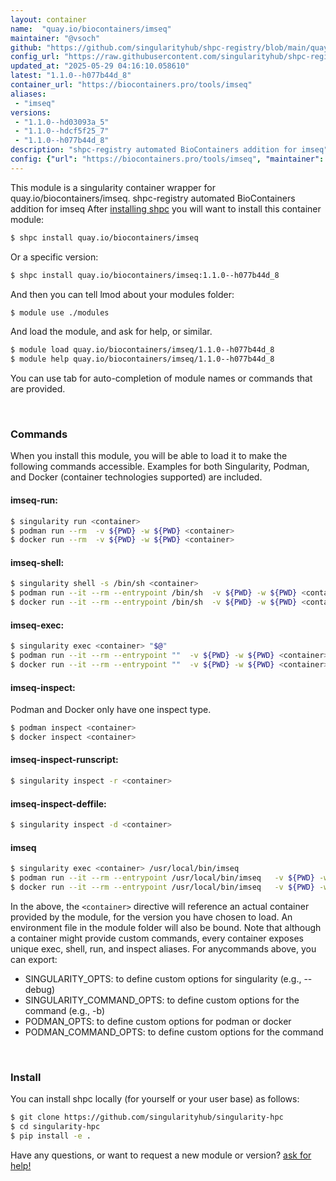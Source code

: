 ```yaml
---
layout: container
name:  "quay.io/biocontainers/imseq"
maintainer: "@vsoch"
github: "https://github.com/singularityhub/shpc-registry/blob/main/quay.io/biocontainers/imseq/container.yaml"
config_url: "https://raw.githubusercontent.com/singularityhub/shpc-registry/main/quay.io/biocontainers/imseq/container.yaml"
updated_at: "2025-05-29 04:16:10.058610"
latest: "1.1.0--h077b44d_8"
container_url: "https://biocontainers.pro/tools/imseq"
aliases:
 - "imseq"
versions:
 - "1.1.0--hd03093a_5"
 - "1.1.0--hdcf5f25_7"
 - "1.1.0--h077b44d_8"
description: "shpc-registry automated BioContainers addition for imseq"
config: {"url": "https://biocontainers.pro/tools/imseq", "maintainer": "@vsoch", "description": "shpc-registry automated BioContainers addition for imseq", "latest": {"1.1.0--h077b44d_8": "sha256:ee8005b112f1641b08e65a54d4ac00bb984728fa0107007be29cba7a31820c42"}, "tags": {"1.1.0--hd03093a_5": "sha256:2a881fa617299402bebd37dd28631206dbad8b74fd556b601a2419d05521f88c", "1.1.0--hdcf5f25_7": "sha256:4b0bc72e8a647243a1ff5f8e2081f0f272aa3257a5e0d69e88ae543d4ca7d598", "1.1.0--h077b44d_8": "sha256:ee8005b112f1641b08e65a54d4ac00bb984728fa0107007be29cba7a31820c42"}, "docker": "quay.io/biocontainers/imseq", "aliases": {"imseq": "/usr/local/bin/imseq"}}
---
```


This module is a singularity container wrapper for quay.io/biocontainers/imseq.
shpc-registry automated BioContainers addition for imseq
After [installing shpc](#install) you will want to install this container module:


```bash
$ shpc install quay.io/biocontainers/imseq
```

Or a specific version:

```bash
$ shpc install quay.io/biocontainers/imseq:1.1.0--h077b44d_8
```

And then you can tell lmod about your modules folder:

```bash
$ module use ./modules
```

And load the module, and ask for help, or similar.

```bash
$ module load quay.io/biocontainers/imseq/1.1.0--h077b44d_8
$ module help quay.io/biocontainers/imseq/1.1.0--h077b44d_8
```

You can use tab for auto-completion of module names or commands that are provided.

<br>

### Commands

When you install this module, you will be able to load it to make the following commands accessible.
Examples for both Singularity, Podman, and Docker (container technologies supported) are included.

#### imseq-run:

```bash
$ singularity run <container>
$ podman run --rm  -v ${PWD} -w ${PWD} <container>
$ docker run --rm  -v ${PWD} -w ${PWD} <container>
```

#### imseq-shell:

```bash
$ singularity shell -s /bin/sh <container>
$ podman run --it --rm --entrypoint /bin/sh  -v ${PWD} -w ${PWD} <container>
$ docker run --it --rm --entrypoint /bin/sh  -v ${PWD} -w ${PWD} <container>
```

#### imseq-exec:

```bash
$ singularity exec <container> "$@"
$ podman run --it --rm --entrypoint ""  -v ${PWD} -w ${PWD} <container> "$@"
$ docker run --it --rm --entrypoint ""  -v ${PWD} -w ${PWD} <container> "$@"
```

#### imseq-inspect:

Podman and Docker only have one inspect type.

```bash
$ podman inspect <container>
$ docker inspect <container>
```

#### imseq-inspect-runscript:

```bash
$ singularity inspect -r <container>
```

#### imseq-inspect-deffile:

```bash
$ singularity inspect -d <container>
```


#### imseq

```bash
$ singularity exec <container> /usr/local/bin/imseq
$ podman run --it --rm --entrypoint /usr/local/bin/imseq   -v ${PWD} -w ${PWD} <container> -c " $@"
$ docker run --it --rm --entrypoint /usr/local/bin/imseq   -v ${PWD} -w ${PWD} <container> -c " $@"
```



In the above, the `<container>` directive will reference an actual container provided
by the module, for the version you have chosen to load. An environment file in the
module folder will also be bound. Note that although a container
might provide custom commands, every container exposes unique exec, shell, run, and
inspect aliases. For anycommands above, you can export:

 - SINGULARITY_OPTS: to define custom options for singularity (e.g., --debug)
 - SINGULARITY_COMMAND_OPTS: to define custom options for the command (e.g., -b)
 - PODMAN_OPTS: to define custom options for podman or docker
 - PODMAN_COMMAND_OPTS: to define custom options for the command

<br>

### Install

You can install shpc locally (for yourself or your user base) as follows:

```bash
$ git clone https://github.com/singularityhub/singularity-hpc
$ cd singularity-hpc
$ pip install -e .
```

Have any questions, or want to request a new module or version? [ask for help!](https://github.com/singularityhub/singularity-hpc/issues)